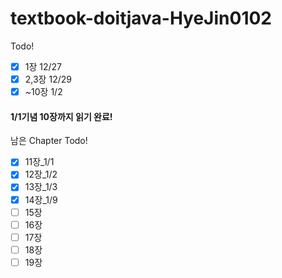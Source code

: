 # textbook-doitjava-HyeJin0102
<!-- -->
Todo!
<!-- -->
- [x] 1장 12/27
- [x] 2,3장 12/29
- [x] ~10장 1/2
<!-- -->
#### 1/1기념 10장까지 읽기 완료!
<!-- -->
남은 Chapter Todo!
<!-- -->
- [x] 11장_1/1
- [x] 12장_1/2
- [x] 13장_1/3
- [x] 14장_1/9
- [ ] 15장
- [ ] 16장
- [ ] 17장
- [ ] 18장
- [ ] 19장 
